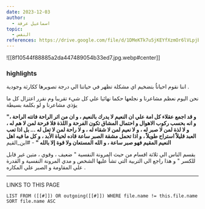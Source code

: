 ```yaml
---
date: 2023-12-03
author:
  - اسماعيل عرفة
topic:
  - النفس
references: https://drive.google.com/file/d/1DMeKTk7u5jKEYfXzmOr6lVLpjbfRLp_-/view
---
```

![[8f10544f88885a2da447489054b33ed7.jpg.webp#center]]


### highlights 

اننا نقوم احياناُ بتضخيم اي مشكلة تظهر في حياتنا الي درجة تصويرها ككارثة وجودية . 

نحن اليوم نعظم  مشاعرنا و نجلعها حكما نهائيا علي كل شيء تقريبا وم نقرر اعتزال كل ما يؤذي مشاعرنا و لو بكلمة بسيطة 

**"و قد اجمع عقلاء كل امة علي ان النعيم لا يدرك بالنعيم ، و ان من اثر الراحة فاتته الراحة ، و انه بحسب ركوب الاهوال و احتمال المشاق تكون الفرحة و اللذة فلا فرحة لمن لا هم له ، و لا لذة لمن لا صبر له ، و لا نعيم لمن لا شقاء له ، و لا راحة لمن لا تعل له ... بل اذا تعب العبد قليلاً استراح طويلاً ، و اذا تحمل مشقة الصبر ساعة قاده لحياة الأبد ، و كل ما فيه اهل النعيم المقيم فهو صبر ساعة ، و الله المستعان ولا قوة إلا بالله "** - #ابن_القيم 


يقسم الناس الي ثلاثة اقسام من حيث المرونة النفسية " ضعيف ،  وقوي ، متين غير قابل للكسر " و هذا راجع الي التربية التي تشأ عليها الشخص و مدي المرونة النفسية و القدرة علي المقاومة و الصبر علي المكاره . 





----
LINKS TO THIS PAGE 
```dataview
LIST FROM ([[#]]) OR outgoing([[#]]) WHERE file.name != this.file.name SORT file.name ASC 
```


